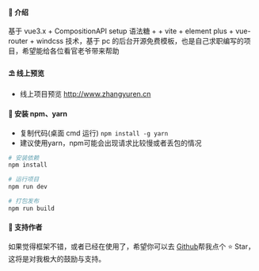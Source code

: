 #### 🌈 介绍

基于 vue3.x + CompositionAPI setup 语法糖 + + vite + element plus + vue-router + windcss  技术，基于 pc 的后台开源免费模板，也是自己求职编写的项目，希望能给各位看官老爷带来帮助

#### ⛱️ 线上预览

- 线上项目预览 <a href="https://lyt-top.gitee.io/vue-next-admin-preview/#/login" target="_blank">http://www.zhangyuren.cn</a>

#### 🚧 安装 npm、yarn

- 复制代码(桌面 cmd 运行) `npm install -g yarn`
- 建议使用yarn，npm可能会出现请求比较慢或者丢包的情况

```bash
# 安装依赖
npm install

# 运行项目
npm run dev

# 打包发布
npm run build
```


#### 💌 支持作者

如果觉得框架不错，或者已经在使用了，希望你可以去 <a target="_blank" href="https://github.com/1314sb520/shop-from-zhang">Github</a>帮我点个 ⭐ Star，这将是对我极大的鼓励与支持。
